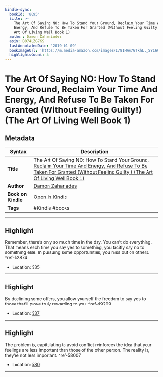 ```yaml
---
kindle-sync:
  bookId: '8095'
  title: >-
    The Art Of Saying NO: How To Stand Your Ground, Reclaim Your Time And
    Energy, And Refuse To Be Taken For Granted (Without Feeling Guilty!) (The
    Art Of Living Well Book 1)
  author: Damon Zahariades
  asin: B074LZG7KS
  lastAnnotatedDate: '2019-01-09'
  bookImageUrl: 'https://m.media-amazon.com/images/I/81HAu7GTkhL._SY160.jpg'
  highlightsCount: 3
---
```

# The Art Of Saying NO: How To Stand Your Ground, Reclaim Your Time And Energy, And Refuse To Be Taken For Granted (Without Feeling Guilty!) (The Art Of Living Well Book 1)

## Metadata

| Syntax | Description |
| ---------- | ---------- |
| **Title** | [The Art Of Saying NO: How To Stand Your Ground, Reclaim Your Time And Energy, And Refuse To Be Taken For Granted (Without Feeling Guilty!) (The Art Of Living Well Book 1)](https://www.amazon.com/dp/B074LZG7KS) |
| **Author** | [Damon Zahariades](https://www.amazon.com/Damon-Zahariades/e/B011Q3T9ZQ/ref=dp_byline_cont_ebooks_1) |
| **Book on Kindle** | <a href="kindle://book?action=open&asin=B074LZG7KS" target="_blank">Open in Kindle</a> |
| **Tags** | #Kindle #books |

---

## Highlight

Remember, there’s only so much time in the day. You can’t do everything. That means each time you say yes to something, you tacitly say no to something else. In pursuing some opportunities, you miss out on others. ^ref-52874
- Location: [535](kindle://book?action=open&asin=B074LZG7KS&location=535)

---
## Highlight

By declining some offers, you allow yourself the freedom to say yes to those that’ll prove truly rewarding to you. ^ref-49209
- Location: [537](kindle://book?action=open&asin=B074LZG7KS&location=537)

---
## Highlight

The problem is, capitulating to avoid conflict reinforces the idea that your feelings are less important than those of the other person. The reality is, they’re not less important. ^ref-58007
- Location: [580](kindle://book?action=open&asin=B074LZG7KS&location=580)

---
